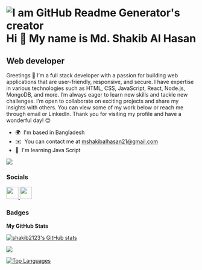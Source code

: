 ![I am GitHub Readme Generator's creator](https://scontent.fcgp1-1.fna.fbcdn.net/v/t39.30808-6/362609548_165634919867494_2748631696050578605_n.jpg?stp=dst-jpg_s960x960&_nc_cat=106&ccb=1-7&_nc_sid=300f58&_nc_eui2=AeHIKDBW8nssoixNJ-5s3G3pYWg4rbO_1iphaDits7_WKrh_6_I5yWlAtLFd_dN7V-9sjwbDw4hjKBU9W-qCKicf&_nc_ohc=OJVNS__Q_T4AX8HUcmL&_nc_zt=23&_nc_ht=scontent.fcgp1-1.fna&oh=00_AfD6O8y31UqgMcOMQwcBACSNhiZUzkDJEQNV3-VA7IM_2g&oe=64DB28DB)
Hi 👋 My name is Md. Shakib Al Hasan
====================================

Web developer
-------------

Greetings 👋 I’m a full stack developer with a passion for building web applications that are user-friendly, responsive, and secure. I have expertise in various technologies such as HTML, CSS, JavaScript, React, Node.js, MongoDB, and more. I’m always eager to learn new skills and tackle new challenges. I’m open to collaborate on exciting projects and share my insights with others. You can view some of my work below or reach me through email or LinkedIn. Thank you for visiting my profile and have a wonderful day! 😊

* 🌍  I'm based in Bangladesh
* ✉️  You can contact me at [mshakibalhasan21@gmail.com](mailto:mshakibalhasan21@gmail.com)
* 🧠  I'm learning Java Script

<a href="https://www.github.com/shakib2123" target="_blank" rel="noreferrer"><img
src="https://img.shields.io/github/followers/shakib2123?logo=github&style=for-the-badge&color=0891b2&labelColor=1c1917" /></a>


### Socials

<p align="left"> <a href="https://www.facebook.com/Md. Shakib Al Hasan" target="_blank" rel="noreferrer"> <picture> <source media="(prefers-color-scheme: dark)" srcset="undefined" /> <source media="(prefers-color-scheme: light)" srcset="https://upload.wikimedia.org/wikipedia/en/0/04/Facebook_f_logo_%282021%29.svg" /> <img src="https://raw.githubusercontent.com/danielcranney/readme-generator/main/public/icons/socials/facebook.svg" width="32" height="32" /> </picture> </a> <a href="https://www.github.com/shakib2123" target="_blank" rel="noreferrer"> <picture> <source media="(prefers-color-scheme: dark)" srcset="https://raw.githubusercontent.com/danielcranney/readme-generator/main/public/icons/socials/github-dark.svg" /> <source media="(prefers-color-scheme: light)" srcset="https://raw.githubusercontent.com/danielcranney/readme-generator/main/public/icons/socials/github.svg" /> <img src="https://raw.githubusercontent.com/danielcranney/readme-generator/main/public/icons/socials/github.svg" width="32" height="32" /> </picture> </a></p>

### Badges

<b>My GitHub Stats</b>

<a href="http://www.github.com/shakib2123"><img src="https://github-readme-stats.vercel.app/api?username=shakib2123&show_icons=true&hide=&count_private=true&title_color=0891b2&text_color=ffffff&icon_color=0891b2&bg_color=1c1917&hide_border=true&show_icons=true" alt="shakib2123's GitHub stats" /></a>

<a href="http://www.github.com/shakib2123"><img src="https://github-readme-streak-stats.herokuapp.com/?user=shakib2123&stroke=ffffff&background=1c1917&ring=0891b2&fire=0891b2&currStreakNum=ffffff&currStreakLabel=0891b2&sideNums=ffffff&sideLabels=ffffff&dates=ffffff&hide_border=true" /></a>

<a href="https://github.com/shakib2123" align="left"><img src="https://github-readme-stats.vercel.app/api/top-langs/?username=shakib2123&langs_count=10&title_color=0891b2&text_color=ffffff&icon_color=0891b2&bg_color=1c1917&hide_border=true&locale=en&custom_title=Top%20%Languages" alt="Top Languages" /></a>
